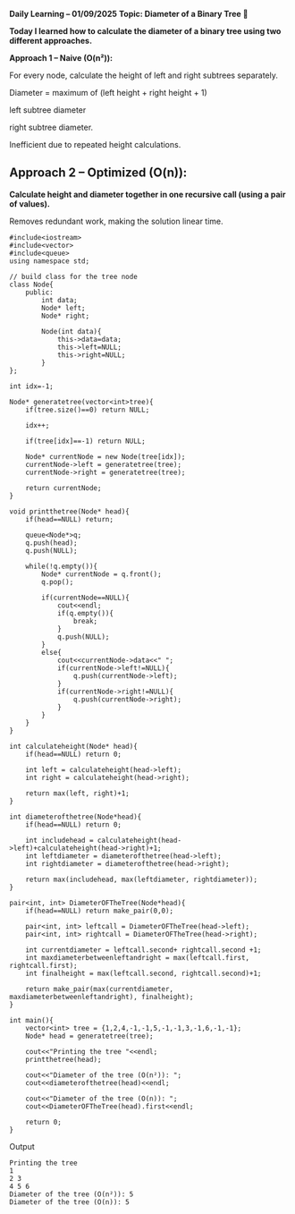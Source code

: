 

**Daily Learning – 01/09/2025**
**Topic: Diameter of a Binary Tree 🌳**

**Today I learned how to calculate the diameter of a binary tree using two different approaches.**

**Approach 1 – Naive (O(n²)):**

For every node, calculate the height of left and right subtrees separately.

Diameter = maximum of (left height + right height + 1)

left subtree diameter

right subtree diameter.


Inefficient due to repeated height calculations.

## Approach 2 – Optimized (O(n)):

**Calculate height and diameter together in one recursive call (using a pair of values).**

Removes redundant work, making the solution linear time.

```
#include<iostream>
#include<vector>
#include<queue>
using namespace std;

// build class for the tree node
class Node{
    public:
        int data;
        Node* left;
        Node* right;

        Node(int data){
            this->data=data;
            this->left=NULL;
            this->right=NULL;
        }
};

int idx=-1;

Node* generatetree(vector<int>tree){
    if(tree.size()==0) return NULL;

    idx++;

    if(tree[idx]==-1) return NULL;

    Node* currentNode = new Node(tree[idx]);
    currentNode->left = generatetree(tree);
    currentNode->right = generatetree(tree);

    return currentNode;
}

void printthetree(Node* head){
    if(head==NULL) return;

    queue<Node*>q;
    q.push(head);
    q.push(NULL);

    while(!q.empty()){
        Node* currentNode = q.front();
        q.pop();

        if(currentNode==NULL){
            cout<<endl;
            if(q.empty()){
                break;
            }
            q.push(NULL);
        }
        else{
            cout<<currentNode->data<<" ";
            if(currentNode->left!=NULL){
                q.push(currentNode->left);
            }
            if(currentNode->right!=NULL){
                q.push(currentNode->right);
            }
        }
    }
}

int calculateheight(Node* head){
    if(head==NULL) return 0;

    int left = calculateheight(head->left);
    int right = calculateheight(head->right);

    return max(left, right)+1;
}

int diameterofthetree(Node*head){
    if(head==NULL) return 0;

    int includehead = calculateheight(head->left)+calculateheight(head->right)+1;
    int leftdiameter = diameterofthetree(head->left);
    int rightdiameter = diameterofthetree(head->right);

    return max(includehead, max(leftdiameter, rightdiameter));
}

pair<int, int> DiameterOFTheTree(Node*head){
    if(head==NULL) return make_pair(0,0);

    pair<int, int> leftcall = DiameterOFTheTree(head->left);  
    pair<int, int> rightcall = DiameterOFTheTree(head->right); 

    int currentdiameter = leftcall.second+ rightcall.second +1;
    int maxdiameterbetweenleftandright = max(leftcall.first, rightcall.first);
    int finalheight = max(leftcall.second, rightcall.second)+1;

    return make_pair(max(currentdiameter, maxdiameterbetweenleftandright), finalheight);
}

int main(){
    vector<int> tree = {1,2,4,-1,-1,5,-1,-1,3,-1,6,-1,-1};
    Node* head = generatetree(tree);

    cout<<"Printing the tree "<<endl;
    printthetree(head);

    cout<<"Diameter of the tree (O(n²)): ";
    cout<<diameterofthetree(head)<<endl;

    cout<<"Diameter of the tree (O(n)): ";
    cout<<DiameterOFTheTree(head).first<<endl;

    return 0;
}
```

Output
```
Printing the tree 
1 
2 3 
4 5 6 
Diameter of the tree (O(n²)): 5
Diameter of the tree (O(n)): 5
```


